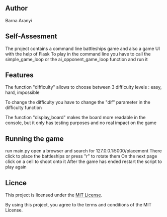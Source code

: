 ## Author
Barna Aranyi


## Self-Assesment 

The project contains a command line battleships game and also a game UI with the help of Flask 
To play in the command line you have to call the simple_game_loop or the ai_opponent_game_loop function and run it 



## Features
The function "difficulty" allows to choose between 3 difficulty levels : easy, hard, impossible

To change the difficulty you have to change the "dif" parameter in the difficulty function

The function "display_board" makes the board more readable in the console, but it only has testing purposes and no real impact on the game


## Running the game
run main.py
open a browser and search for 127.0.0.1:5000/placement
There click to place the battleships or press "r" to rotate them 
On the next page click on a cell to shoot onto it
After the game has ended restart the script to play again

## Licnce
This project is licensed under the [MIT License](https://opensource.org/licenses/MIT).

By using this project, you agree to the terms and conditions of the MIT License.